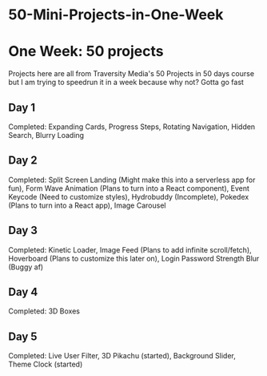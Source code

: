 # 50-Mini-Projects-in-One-Week

One Week: 50 projects
============================
Projects here are all from Traversity Media's 50 Projects in 50 days course but I am trying to speedrun it in a week because why not?
Gotta go fast

Day 1
----------
Completed: Expanding Cards, Progress Steps, Rotating Navigation, Hidden Search, Blurry Loading

Day 2
----------
Completed: Split Screen Landing (Might make this into a serverless app for fun), Form Wave Animation (Plans to turn into a React component), Event Keycode (Need to customize styles), Hydrobuddy (Incomplete), Pokedex (Plans to turn into a React app), Image Carousel

Day 3
----------
Completed: Kinetic Loader, Image Feed (Plans to add infinite scroll/fetch), Hoverboard (Plans to customize this later on), Login Password Strength Blur (Buggy af)

Day 4
----------
Completed: 3D Boxes

Day 5
----------
Completed: Live User Filter, 3D Pikachu (started), Background Slider, Theme Clock (started)